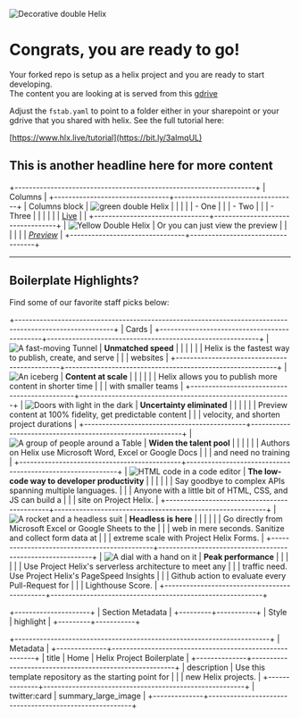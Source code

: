 ![Decorative double Helix][image0]

# Congrats, you are ready to go!

Your forked repo is setup as a helix project and you are ready to start developing.\
The content you are looking at is served from this [gdrive](https://drive.google.com/drive/folders/1MGzOt7ubUh3gu7zhZIPb7R7dyRzG371j?usp=sharing)

Adjust the `fstab.yaml` to point to a folder either in your sharepoint or your gdrive that you shared with helix. See the full tutorial here:

[https://www.hlx.live/tutorial](https://bit.ly/3aImqUL)

## This is another headline here for more content

+-------------------------------------------------------------------+
| Columns                                                           |
+--------------------------------+----------------------------------+
| Columns block                  | ![green double Helix][image1]    |
|                                |                                  |
| - One                          |                                  |
| - Two                          |                                  |
| - Three                        |                                  |
|                                |                                  |
| [Live](/)                      |                                  |
+--------------------------------+----------------------------------+
| ![Yellow Double Helix][image2] | Or you can just view the preview |
|                                |                                  |
|                                | _[Preview](/)_                   |
+--------------------------------+----------------------------------+

---

## Boilerplate Highlights?

Find some of our favorite staff picks below:

+---------------------------------------------------------------------------------------------------------+
| Cards                                                                                                   |
+---------------------------------------------+-----------------------------------------------------------+
| ![A fast-moving Tunnel][image3]             | **Unmatched speed**                                       |
|                                             |                                                           |
|                                             | Helix is the fastest way to publish, create, and serve    |
|                                             | websites                                                  |
+---------------------------------------------+-----------------------------------------------------------+
| ![An iceberg][image4]                       | **Content at scale**                                      |
|                                             |                                                           |
|                                             | Helix allows you to publish more content in shorter time  |
|                                             | with smaller teams                                        |
+---------------------------------------------+-----------------------------------------------------------+
| ![Doors with light in the dark][image5]     | **Uncertainty eliminated**                                |
|                                             |                                                           |
|                                             | Preview content at 100% fidelity, get predictable content |
|                                             | velocity, and shorten project durations                   |
+---------------------------------------------+-----------------------------------------------------------+
| ![A group of people around a Table][image6] | **Widen the talent pool**                                 |
|                                             |                                                           |
|                                             | Authors on Helix use Microsoft Word, Excel or Google Docs |
|                                             | and need no training                                      |
+---------------------------------------------+-----------------------------------------------------------+
| ![HTML code in a code editor][image7]       | **The low-code way to developer productivity**            |
|                                             |                                                           |
|                                             | Say goodbye to complex APIs spanning multiple languages.  |
|                                             | Anyone with a little bit of HTML, CSS, and JS can build a |
|                                             | site on Project Helix.                                    |
+---------------------------------------------+-----------------------------------------------------------+
| ![A rocket and a headless suit][image8]     | **Headless is here**                                      |
|                                             |                                                           |
|                                             | Go directly from Microsoft Excel or Google Sheets to the  |
|                                             | web in mere seconds. Sanitize and collect form data at    |
|                                             | extreme scale with Project Helix Forms.                   |
+---------------------------------------------+-----------------------------------------------------------+
| ![A dial with a hand on it][image9]         | **Peak performance**                                      |
|                                             |                                                           |
|                                             | Use Project Helix's serverless architecture to meet any   |
|                                             | traffic need. Use Project Helix's PageSpeed Insights      |
|                                             | Github action to evaluate every Pull-Request for          |
|                                             | Lighthouse Score.                                         |
+---------------------------------------------+-----------------------------------------------------------+

+---------------------+
| Section Metadata    |
+---------+-----------+
| Style   | highlight |
+---------+-----------+

+-----------------------------------------------------------------------+
| Metadata                                                              |
+--------------+--------------------------------------------------------+
| title        | Home \| Helix Project Boilerplate                      |
+--------------+--------------------------------------------------------+
| description  | Use this template repository as the starting point for |
|              | new Helix projects.                                    |
+--------------+--------------------------------------------------------+
| twitter:card | summary\_large\_image                                  |
+--------------+--------------------------------------------------------+

[image0]: ./media_12637fbb67cddc5d293b20975e89028d919270ac0.jpeg?width=750&format=jpeg&optimize=medium

[image1]: ./media_17e9dd0aae03d62b8ebe2159b154d6824ef55732d.png?width=750&format=png&optimize=medium

[image2]: ./media_143cf1a441962c90f082d4f7dba2aeefb07f4e821.png?width=750&format=png&optimize=medium

[image3]: ./media_1f9dc2fa1ffa3f8064411fefb0913d09b434c3345.jpeg?width=750&format=jpeg&optimize=medium

[image4]: ./media_164228d719efbe210030ba16982dddb5af294267d.jpeg?width=750&format=jpeg&optimize=medium

[image5]: ./media_1e48ab637eaa59d36bfb74c8c3cc1eafc117b9276.jpeg?width=750&format=jpeg&optimize=medium

[image6]: ./media_13188f1b63b8c968cec7dfccef4fdfc6a9e6f70b5.jpeg?width=750&format=jpeg&optimize=medium

[image7]: ./media_1c636300a4d38afed5441e542fd6d7241839844b0.jpeg?width=750&format=jpeg&optimize=medium

[image8]: ./media_1362767d232221ff20c67bc0694a8924d483687b1.jpeg?width=750&format=jpeg&optimize=medium

[image9]: ./media_1a620138deb385f05412f4f96f9b18e454a769c76.jpeg?width=750&format=jpeg&optimize=medium
